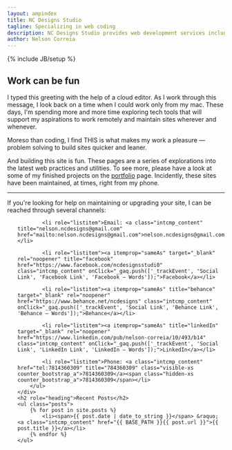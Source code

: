 ```yaml
---
layout: ampindex
title: NC Designs Studio
tagline: Specializing in web coding
description: NC Designs Studio provides web development services including web design, production, and maintenance.
author: Nelson Correia
---
```

{% include JB/setup %}
<section itemscope itemtype="http://schema.org/Organization" class="grid_homepage">
	<h2 role="heading" id="special-header">Work can be fun
	</h2>
		<p itemprop="description">
			I typed this greeting with the help of a cloud editor. As I work through this message, I look back on a time when I could work only from my mac. These days, I&apos;m spending more and more time exploring tech tools that will support my aspirations to work remotely and maintain sites wherever and whenever.
		</p>
		<p itemprop="description">
			Moreso than coding, I find <span style="text-transform:uppercase;">this</span> is what makes my work a pleasure &mdash; problem solving to build sites quicker and leaner.
		</p>
		<p itemprop="description">
			And building this site is fun. These pages are a series of explorations into the latest web practices and utilities. To see more, please have a look at some of my finished projects on the <a class="intcmp_content" href="/portfolio.html" title="portfolio" onClick="_gaq.push(['_trackEvent', 'Internal Link', 'Portfolio Link', 'Portfolio – Words']);">portfolio</a> page. Incidently, these sites have been maintained, at times, right from my phone.
		</p>
		<hr>
		<p itemprop="specialty">
			If you're looking for help on maintaining or upgrading your site, I can be reached through several channels:
		</p>
	<div>
		<ul role="list" class="grid_contact-info">
			<link itemprop="url" href="https://ncdesigns-studio.com">

			<li role="listitem">Email: <a class="intcmp_content" title="nelson.ncdesigns@gmail.com" href="mailto:nelson.ncdesigns@gmail.com">nelson.ncdesigns@gmail.com</a></li>

			<li role="listitem"><a itemprop="sameAs" target="_blank" rel="noopener" title="facebook" href="https://www.facebook.com/ncdesignsstudi0" class="intcmp_content" onClick="_gaq.push(['_trackEvent', 'Social Link', 'Facebook Link', 'Facebook – Words']);">Facebook</a></li>

			<li role="listitem"><a itemprop="sameAs" title="behance" target="_blank" rel="noopener" href="https://www.behance.net/ncdesigns" class="intcmp_content" onClick="_gaq.push(['_trackEvent', 'Social Link', 'Behance Link', 'Behance – Words']);">Behance</a></li>

			<li role="listitem"><a itemprop="sameAs" title="linkedIn" target="_blank" rel="noopener" href="https://www.linkedin.com/pub/nelson-correia/10/493/b14" class="intcmp_content" onClick="_gaq.push(['_trackEvent', 'Social Link', 'LinkedIn Link', 'LinkedIn – Words']);">LinkedIn</a></li>

			<li role="listitem">Phone: <a class="intcmp_content" href="tel:7814360309" title="784360309" class="visible-xs counter_bootstrap_a">7814360309</a><span class="hidden-xs counter_bootstrap_a">7814360309</span></li>
		</ul>
	</div>
	<h2 role="heading">Recent Posts</h2>
	<ul class="posts">
		{% for post in site.posts %}
			<li><span>{{ post.date | date_to_string }}</span> &raquo; <a class="intcmp_content" href="{{ BASE_PATH }}{{ post.url }}">{{ post.title }}</a></li>
		{% endfor %}
	</ul>
</section>
<template id="shadowDOMTemplateTest">
<style>
div{
color:blue;
}
</style>
<div>
	<content></content>
</div>
</template>
<script>
    var shadow = document.querySelector('#special-header').attachShadow({mode: 'open'});
    var template = document.querySelector('#shadowDOMTemplateTest');
    var clone = document.importNode(template.content, true);
    shadow.appendChild(clone);
    document.querySelector('#special-header').textContent = 'Work can be fun.';
</script>